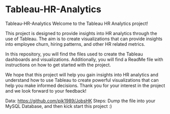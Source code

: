# Tableau-HR-Analytics
Tableau-HR-Analytics 
Welcome to the Tableau HR Analytics project!

This project is designed to provide insights into HR analytics through the use of Tableau. The aim is to create visualizations that can provide insights into employee churn, hiring patterns, and other HR related metrics.

In this repository, you will find the files used to create the Tableau dashboards and visualizations. Additionally, you will find a ReadMe file with instructions on how to get started with the project.

We hope that this project will help you gain insights into HR analytics and understand how to use Tableau to create powerful visualizations that can help you make informed decisions. Thank you for your interest in the project and we look forward to your feedback!

Data: https://github.com/pik1989/JobsHK
Steps: Dump the file into your MySQL Database, and then kick start this project :)
